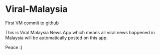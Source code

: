 Viral-Malaysia
==============

First VM commit to github


This is Viral Malaysia News App which means all viral news happened in Malaysia will be automatically posted on this app. 

Peace :)
